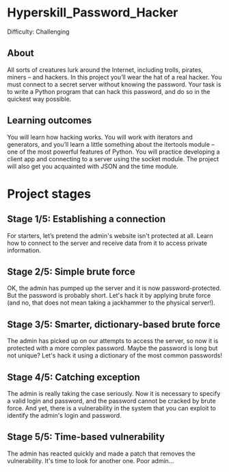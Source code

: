 # Hyperskill_Password_Hacker
Difficulty: Challenging

## About
All sorts of creatures lurk around the Internet, including trolls, pirates, miners – and hackers. 
In this project you’ll wear the hat of a real hacker. 
You must connect to a secret server without knowing the password. 
Your task is to write a Python program that can hack this password, and do so in the quickest way possible.
## Learning outcomes
You will learn how hacking works. You will work with iterators and generators, 
and you’ll learn a little something about the itertools module – one of the most powerful features of Python. 
You will practice developing a client app and connecting to a server using the socket module. 
The project will also get you acquainted with JSON and the time module.

# Project stages
## Stage 1/5: Establishing a connection
For starters, let’s pretend the admin's website isn't protected at all. Learn how to connect to the server and receive data from it to access private information.
## Stage 2/5: Simple brute force
OK, the admin has pumped up the server and it is now password-protected. But the password is probably short. Let's hack it by applying brute force (and no, that does not mean taking a jackhammer to the physical server!).
## Stage 3/5: Smarter, dictionary-based brute force
The admin has picked up on our attempts to access the server, so now it is protected with a more complex password. Maybe the password is long but not unique? Let's hack it using a dictionary of the most common passwords!
## Stage 4/5: Catching exception
The admin is really taking the case seriously. Now it is necessary to specify a valid login and password, and the password cannot be cracked by brute force. And yet, there is a vulnerability in the system that you can exploit to identify the admin's login and password.
## Stage 5/5: Time-based vulnerability
The admin has reacted quickly and made a patch that removes the vulnerability. It's time to look for another one. Poor admin…
